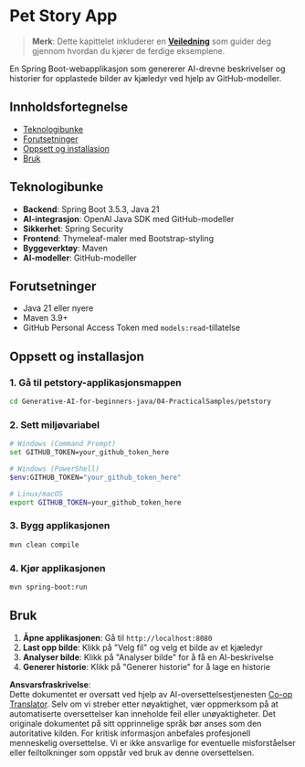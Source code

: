 <!--
CO_OP_TRANSLATOR_METADATA:
{
  "original_hash": "69dffd84127360d3f9446b89de471abe",
  "translation_date": "2025-07-21T20:06:30+00:00",
  "source_file": "04-PracticalSamples/petstory/README.md",
  "language_code": "no"
}
-->
# Pet Story App

>**Merk**: Dette kapittelet inkluderer en [**Veiledning**](./TUTORIAL.md) som guider deg gjennom hvordan du kjører de ferdige eksemplene.

En Spring Boot-webapplikasjon som genererer AI-drevne beskrivelser og historier for opplastede bilder av kjæledyr ved hjelp av GitHub-modeller.

## Innholdsfortegnelse

- [Teknologibunke](../../../../04-PracticalSamples/petstory)
- [Forutsetninger](../../../../04-PracticalSamples/petstory)
- [Oppsett og installasjon](../../../../04-PracticalSamples/petstory)
- [Bruk](../../../../04-PracticalSamples/petstory)

## Teknologibunke

- **Backend**: Spring Boot 3.5.3, Java 21
- **AI-integrasjon**: OpenAI Java SDK med GitHub-modeller
- **Sikkerhet**: Spring Security
- **Frontend**: Thymeleaf-maler med Bootstrap-styling
- **Byggeverktøy**: Maven
- **AI-modeller**: GitHub-modeller

## Forutsetninger

- Java 21 eller nyere
- Maven 3.9+
- GitHub Personal Access Token med `models:read`-tillatelse

## Oppsett og installasjon

### 1. Gå til petstory-applikasjonsmappen
```bash
cd Generative-AI-for-beginners-java/04-PracticalSamples/petstory
```

### 2. Sett miljøvariabel
   ```bash
   # Windows (Command Prompt)
   set GITHUB_TOKEN=your_github_token_here
   
   # Windows (PowerShell)
   $env:GITHUB_TOKEN="your_github_token_here"
   
   # Linux/macOS
   export GITHUB_TOKEN=your_github_token_here
   ```

### 3. Bygg applikasjonen
```bash
mvn clean compile
```

### 4. Kjør applikasjonen
```bash
mvn spring-boot:run
```

## Bruk

1. **Åpne applikasjonen**: Gå til `http://localhost:8080`
2. **Last opp bilde**: Klikk på "Velg fil" og velg et bilde av et kjæledyr
3. **Analyser bilde**: Klikk på "Analyser bilde" for å få en AI-beskrivelse
4. **Generer historie**: Klikk på "Generer historie" for å lage en historie

**Ansvarsfraskrivelse**:  
Dette dokumentet er oversatt ved hjelp av AI-oversettelsestjenesten [Co-op Translator](https://github.com/Azure/co-op-translator). Selv om vi streber etter nøyaktighet, vær oppmerksom på at automatiserte oversettelser kan inneholde feil eller unøyaktigheter. Det originale dokumentet på sitt opprinnelige språk bør anses som den autoritative kilden. For kritisk informasjon anbefales profesjonell menneskelig oversettelse. Vi er ikke ansvarlige for eventuelle misforståelser eller feiltolkninger som oppstår ved bruk av denne oversettelsen.